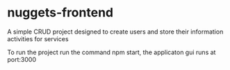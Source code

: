 # nuggets-frontend
A simple CRUD project designed to  create users and  store their information activities for services

To run the project run the command npm start, the applicaton gui runs at port:3000
